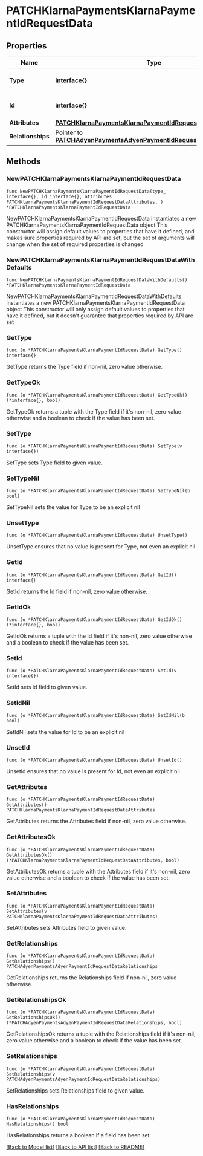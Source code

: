# PATCHKlarnaPaymentsKlarnaPaymentIdRequestData

## Properties

Name | Type | Description | Notes
------------ | ------------- | ------------- | -------------
**Type** | **interface{}** | The resource&#39;s type | 
**Id** | **interface{}** | The resource&#39;s id | 
**Attributes** | [**PATCHKlarnaPaymentsKlarnaPaymentIdRequestDataAttributes**](PATCHKlarnaPaymentsKlarnaPaymentIdRequestDataAttributes.md) |  | 
**Relationships** | Pointer to [**PATCHAdyenPaymentsAdyenPaymentIdRequestDataRelationships**](PATCHAdyenPaymentsAdyenPaymentIdRequestDataRelationships.md) |  | [optional] 

## Methods

### NewPATCHKlarnaPaymentsKlarnaPaymentIdRequestData

`func NewPATCHKlarnaPaymentsKlarnaPaymentIdRequestData(type_ interface{}, id interface{}, attributes PATCHKlarnaPaymentsKlarnaPaymentIdRequestDataAttributes, ) *PATCHKlarnaPaymentsKlarnaPaymentIdRequestData`

NewPATCHKlarnaPaymentsKlarnaPaymentIdRequestData instantiates a new PATCHKlarnaPaymentsKlarnaPaymentIdRequestData object
This constructor will assign default values to properties that have it defined,
and makes sure properties required by API are set, but the set of arguments
will change when the set of required properties is changed

### NewPATCHKlarnaPaymentsKlarnaPaymentIdRequestDataWithDefaults

`func NewPATCHKlarnaPaymentsKlarnaPaymentIdRequestDataWithDefaults() *PATCHKlarnaPaymentsKlarnaPaymentIdRequestData`

NewPATCHKlarnaPaymentsKlarnaPaymentIdRequestDataWithDefaults instantiates a new PATCHKlarnaPaymentsKlarnaPaymentIdRequestData object
This constructor will only assign default values to properties that have it defined,
but it doesn't guarantee that properties required by API are set

### GetType

`func (o *PATCHKlarnaPaymentsKlarnaPaymentIdRequestData) GetType() interface{}`

GetType returns the Type field if non-nil, zero value otherwise.

### GetTypeOk

`func (o *PATCHKlarnaPaymentsKlarnaPaymentIdRequestData) GetTypeOk() (*interface{}, bool)`

GetTypeOk returns a tuple with the Type field if it's non-nil, zero value otherwise
and a boolean to check if the value has been set.

### SetType

`func (o *PATCHKlarnaPaymentsKlarnaPaymentIdRequestData) SetType(v interface{})`

SetType sets Type field to given value.


### SetTypeNil

`func (o *PATCHKlarnaPaymentsKlarnaPaymentIdRequestData) SetTypeNil(b bool)`

 SetTypeNil sets the value for Type to be an explicit nil

### UnsetType
`func (o *PATCHKlarnaPaymentsKlarnaPaymentIdRequestData) UnsetType()`

UnsetType ensures that no value is present for Type, not even an explicit nil
### GetId

`func (o *PATCHKlarnaPaymentsKlarnaPaymentIdRequestData) GetId() interface{}`

GetId returns the Id field if non-nil, zero value otherwise.

### GetIdOk

`func (o *PATCHKlarnaPaymentsKlarnaPaymentIdRequestData) GetIdOk() (*interface{}, bool)`

GetIdOk returns a tuple with the Id field if it's non-nil, zero value otherwise
and a boolean to check if the value has been set.

### SetId

`func (o *PATCHKlarnaPaymentsKlarnaPaymentIdRequestData) SetId(v interface{})`

SetId sets Id field to given value.


### SetIdNil

`func (o *PATCHKlarnaPaymentsKlarnaPaymentIdRequestData) SetIdNil(b bool)`

 SetIdNil sets the value for Id to be an explicit nil

### UnsetId
`func (o *PATCHKlarnaPaymentsKlarnaPaymentIdRequestData) UnsetId()`

UnsetId ensures that no value is present for Id, not even an explicit nil
### GetAttributes

`func (o *PATCHKlarnaPaymentsKlarnaPaymentIdRequestData) GetAttributes() PATCHKlarnaPaymentsKlarnaPaymentIdRequestDataAttributes`

GetAttributes returns the Attributes field if non-nil, zero value otherwise.

### GetAttributesOk

`func (o *PATCHKlarnaPaymentsKlarnaPaymentIdRequestData) GetAttributesOk() (*PATCHKlarnaPaymentsKlarnaPaymentIdRequestDataAttributes, bool)`

GetAttributesOk returns a tuple with the Attributes field if it's non-nil, zero value otherwise
and a boolean to check if the value has been set.

### SetAttributes

`func (o *PATCHKlarnaPaymentsKlarnaPaymentIdRequestData) SetAttributes(v PATCHKlarnaPaymentsKlarnaPaymentIdRequestDataAttributes)`

SetAttributes sets Attributes field to given value.


### GetRelationships

`func (o *PATCHKlarnaPaymentsKlarnaPaymentIdRequestData) GetRelationships() PATCHAdyenPaymentsAdyenPaymentIdRequestDataRelationships`

GetRelationships returns the Relationships field if non-nil, zero value otherwise.

### GetRelationshipsOk

`func (o *PATCHKlarnaPaymentsKlarnaPaymentIdRequestData) GetRelationshipsOk() (*PATCHAdyenPaymentsAdyenPaymentIdRequestDataRelationships, bool)`

GetRelationshipsOk returns a tuple with the Relationships field if it's non-nil, zero value otherwise
and a boolean to check if the value has been set.

### SetRelationships

`func (o *PATCHKlarnaPaymentsKlarnaPaymentIdRequestData) SetRelationships(v PATCHAdyenPaymentsAdyenPaymentIdRequestDataRelationships)`

SetRelationships sets Relationships field to given value.

### HasRelationships

`func (o *PATCHKlarnaPaymentsKlarnaPaymentIdRequestData) HasRelationships() bool`

HasRelationships returns a boolean if a field has been set.


[[Back to Model list]](../README.md#documentation-for-models) [[Back to API list]](../README.md#documentation-for-api-endpoints) [[Back to README]](../README.md)


